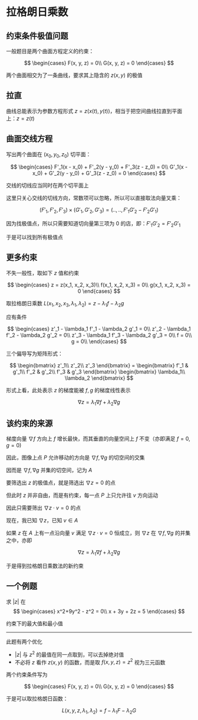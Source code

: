 # 拉格朗日乘数

## 约束条件极值问题

一般题目是两个曲面方程定义的约束：

$$
\begin{cases}
    F(x, y, z) = 0\\
    G(x, y, z) = 0
\end{cases}
$$

两个曲面相交为了一条曲线，要求其上隐含的 $z(x, y)$ 的极值

## 拉直

曲线总能表示为参数方程形式 $z = z(x(t), y(t))$，相当于把空间曲线拉直到平面上：$z = z(t)$

## 曲面交线方程

写出两个曲面在 $(x_0, y_0, z_0)$ 切平面：

$$
\begin{cases}
    F'_1(x - x_0) + F'_2(y - y_0) + F'_3(z - z_0) = 0\\
    G'_1(x - x_0) + G'_2(y - y_0) + G'_3(z - z_0) = 0
\end{cases}
$$

交线的切线应当同时在两个切平面上

这里只关心交线的切线方向，常数项可以忽略，所以可以直接取法向量叉乘：

$$
(F'_1, F'_2, F'_3) \times (G'_1, G'_2, G'_3) = (.., .., F'_1G'_2 - F'_2G'_1)
$$

因为找极值点，所以只需要知道切向量第三项为 $0$ 的店，即：$F'_1G'_2 = F'_2G'_1$

于是可以找到所有极值点

## 更多约束

不失一般性，取如下 $z$ 值和约束

$$
\begin{cases}
    z = z(x_1, x_2, x_3)\\
    f(x_1, x_2, x_3) = 0\\
    g(x_1, x_2, x_3) = 0
\end{cases}
$$

取拉格朗日乘数 $L(x_1, x_2, x_3, \lambda_1, \lambda_2) = z - \lambda_1 f - \lambda_2 g$

应有条件

$$
\begin{cases}
    z'_1  - \lambda_1 f'_1 - \lambda_2 g'_1 = 0\\
    z'_2  - \lambda_1 f'_2 - \lambda_2 g'_2 = 0\\
    z'_3  - \lambda_1 f'_3 - \lambda_2 g'_3 = 0\\
    f = 0\\
    g = 0\\
\end{cases}
$$

三个偏导写为矩阵形式：

$$
\begin{bmatrix}
    z'_1\\ z'_2\\ z'_3
\end{bmatrix} = \begin{bmatrix}
    f'_1 & g'_1\\ f'_2 & g'_2\\ f'_3 & g'_3
\end{bmatrix} \begin{bmatrix}
    \lambda_1\\ \lambda_2
\end{bmatrix}
$$

形式上看，此处表示 $z$ 的梯度能被 $f, g$ 的梯度线性表示

$$
\nabla z = \lambda _1 \nabla f + \lambda_2 \nabla g
$$

## 该约束的来源

梯度向量 $\nabla f$ 方向上 $f$ 增长最快，而其垂直的向量空间上 $f$ 不变（亦即满足 $f=0, g=0$)

因此，图像上点 $P$ 允许移动的方向是 $\nabla f, \nabla g$ 的切空间的交集

因而是 $\nabla f, \nabla g$ 并集的切空间，记为 $A$

要筛选出 $z$ 的极值点，就是筛选出 $\nabla z = 0$ 的点

但此时 $z$ 并非自由，而是有约束，每一点 $P$ 上只允许往 $v$ 方向运动

因此只需要筛出 $\nabla z \cdot  v = 0$ 的点

现在，我已知 $\nabla z$，已知 $v\in A$

如果 $z$ 在 $A$ 上有一点沿向量 $v$ 满足 $\nabla z \cdot v = 0$ 恒成立，则 $\nabla z$ 在 $\nabla f, \nabla g$ 的并集之中，亦即

$$
\nabla z = \lambda _1 \nabla f + \lambda_2 \nabla g
$$

于是得到拉格朗日乘数法的新约束

## 一个例题

求 $|z|$ 在
$$
\begin{cases}
    x^2+9y^2 - z^2 = 0\\
    x + 3y + 2z = 5
\end{cases}
$$

约束下的最大值和最小值

---

此题有两个优化

- $|z|$ 与 $z^2$ 的最值在同一点取到，可以去掉绝对值
- 不必将 $z$ 看作 $z(x, y)$ 的函数，而是取 $f(x, y, z) = z^2$ 视为三元函数

两个约束条件写为

$$
\begin{cases}
    F(x, y, z) = 0\\
    G(x, y, z) = 0
\end{cases}
$$

于是可以取拉格朗日函数：

$$
L(x, y, z, \lambda_1, \lambda_2) = f - \lambda_1 F  - \lambda_2 G
$$

